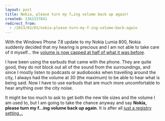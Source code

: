 ```yaml
---
layout: post
title: Nokia, please turn my f…ing volume back up again!
created: 1362337841
redirect_from:
  - /2013/03/03/nokia-please-turn-my-f-ing-volume-back-again
---
```

With the Windows Phone 7.8 update to my Nokia Lumia 800, Nokia suddenly decided that my hearing is precious and I am not able to take care of it myself... the [volume is now capped at half of what it was before](http://www.phonearena.com/news/Windows-Phone-7.8-update-causing-volume-problems-with-the-Nokia-Lumia-800_id39451). 

I have been using the earbuds that came with the phone. They are quite good, they do not block out all of the sound from the surroundings, and since I mostly listen to podcasts or audiobooks when travelling around the city, I always had the volume at 30 (the maximum) to be able to hear what is being said. Now I have to use earbuds that are much more uncomfortable to hear anything over the city noise.

It might be too much to ask to get both the new tile sizes and the volume I am used to, but I am going to take the chance anyway and say **Nokia, please turn my f...ing volume back up again**. It is after all [just a registry setting...](http://forum.xda-developers.com/showthread.php?t=2052653#4)
